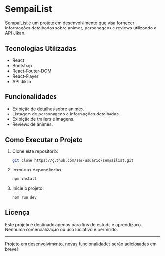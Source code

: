 # SempaiList

SempaiList é um projeto em desenvolvimento que visa fornecer informações detalhadas sobre animes, personagens e reviews utilizando a API Jikan.

## Tecnologias Utilizadas
- React
- Bootstrap
- React-Router-DOM
- React-Player
- API Jikan

## Funcionalidades
- Exibição de detalhes sobre animes.
- Listagem de personagens e informações detalhadas.
- Exibição de trailers e imagens.
- Reviews de animes.

## Como Executar o Projeto
1. Clone este repositório:
   ```sh
   git clone https://github.com/seu-usuario/sempailist.git
   ```
2. Instale as dependências:
   ```sh
   npm install
   ```
3. Inicie o projeto:
   ```sh
   npm run dev
   ```

## Licença
Este projeto é destinado apenas para fins de estudo e aprendizado. Nenhuma comercialização ou uso lucrativo é permitido.

---

Projeto em desenvolvimento, novas funcionalidades serão adicionadas em breve!

